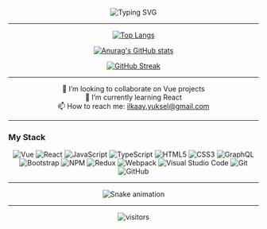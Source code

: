 <!--
**enesdindas/enesdindas** is a ✨ _special_ ✨ repository because its `README.md` (this file) appears on your GitHub profile.
Here are some ideas to get you started:
-->


<div align="center">
  
![Typing SVG](https://readme-typing-svg.herokuapp.com?color=03A062&center=true&vCenter=true&width=600&lines=Hello+Friend%2C;I'm+ilkay.+A+Front-end+Engineer.;)

---
  
[![Top Langs](https://github-readme-stats.vercel.app/api/top-langs/?username=ilkaay&layout=compact&theme=radical)](https://github.com/anuraghazra/github-readme-stats)

[![Anurag's GitHub stats](https://github-readme-stats.vercel.app/api?username=ilkaay&show_icons=true&theme=radical)
](https://github.com/anuraghazra/github-readme-stats)
  
[![GitHub Streak](http://github-readme-streak-stats.herokuapp.com?user=enesdindas&theme=radical)](https://git.io/streak-stats)

---
👯 I’m looking to collaborate on Vue projects
<br/>
🌱 I’m currently learning React
<br/>
📫 How to reach me: ilkaay.yuksel@gmail.com

<!-- - 🌱 I’m currently learning GoLang -->
<!-- - 🤔 I’m looking for help with ... -->
<!-- - 💬 Ask me about ... -->
<!-- - ⚡ Fun fact: ... -->

---
<h3 align="left">My Stack</h3>
<p>
   <img alt="Vue" src="https://img.shields.io/badge/vuejs-%2335495e.svg?style=for-the-badge&logo=vuedotjs&logoColor=%234FC08D"></img>
   <img alt="React" src="https://img.shields.io/badge/react-%2320232a.svg?style=for-the-badge&logo=react&logoColor=%2361DAFB"></img>
   <img alt="JavaScript" src="https://img.shields.io/badge/javascript-%23323330.svg?style=for-the-badge&logo=javascript&logoColor=%23F7DF1E"></img>
   <img alt="TypeScript" src="https://img.shields.io/badge/typescript-%23007ACC.svg?style=for-the-badge&logo=typescript&logoColor=white"></img>
   <img alt="HTML5" src="https://img.shields.io/badge/html5-%23E34F26.svg?style=for-the-badge&logo=html5&logoColor=white"></img>
   <img alt="CSS3" src="https://img.shields.io/badge/css3-%231572B6.svg?style=for-the-badge&logo=css3&logoColor=white"></img>
   <img alt="GraphQL" src="https://img.shields.io/badge/-GraphQL-E10098?style=for-the-badge&logo=graphql&logoColor=white"></img>
   <img alt="Bootstrap" src="https://img.shields.io/badge/bootstrap-%23563D7C.svg?style=for-the-badge&logo=bootstrap&logoColor=white"></img>
   <img alt="NPM" src="https://img.shields.io/badge/NPM-%23000000.svg?style=for-the-badge&logo=npm&logoColor=white"></img>
   <img alt="Redux" src="https://img.shields.io/badge/redux-%23593d88.svg?style=for-the-badge&logo=redux&logoColor=white"></img>
   <img alt="Webpack" src="https://img.shields.io/badge/webpack-%238DD6F9.svg?style=for-the-badge&logo=webpack&logoColor=black"></img>
   <img alt="Visual Studio Code" src="https://img.shields.io/badge/Visual%20Studio%20Code-0078d7.svg?style=for-the-badge&logo=visual-studio-code&logoColor=white"></img>
   <img alt="Git" src="https://img.shields.io/badge/git-%23F05033.svg?style=for-the-badge&logo=git&logoColor=white"></img>
   <img alt="GitHub" src="https://img.shields.io/badge/github-%23121011.svg?style=for-the-badge&logo=github&logoColor=white"></img> 
</p>


---
  
![Snake animation](https://svgshare.com/i/_CU.svg)

---
![visitors](https://visitor-badge.laobi.icu/badge?page_id=ilkaay.ilkaay)
</div>
